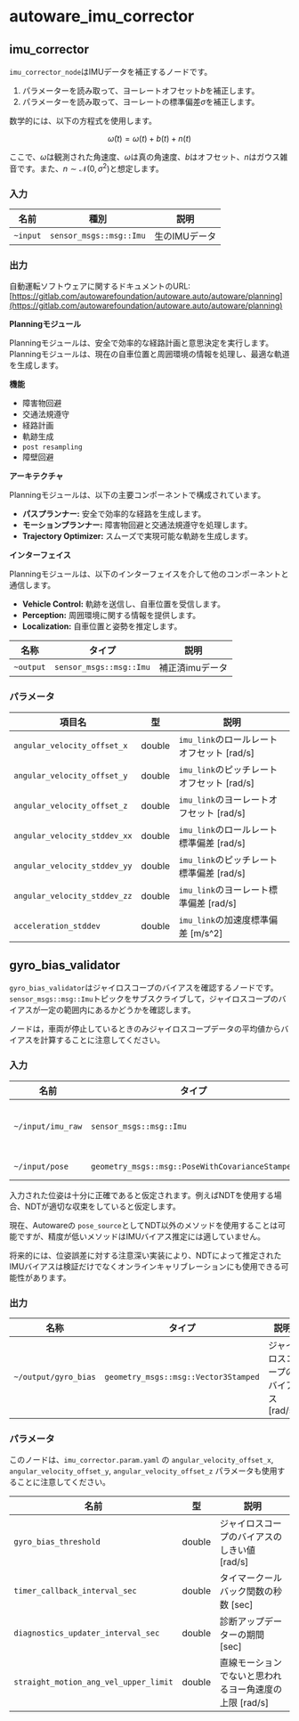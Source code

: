# autoware_imu_corrector

## imu_corrector

`imu_corrector_node`はIMUデータを補正するノードです。

1. パラメーターを読み取って、ヨーレートオフセット$b$を補正します。
2. パラメーターを読み取って、ヨーレートの標準偏差$\sigma$を補正します。

数学的には、以下の方程式を使用します。

$$
\tilde{\omega}(t) = \omega(t) + b(t) + n(t)
$$

ここで、$\tilde{\omega}$は観測された角速度、$\omega$は真の角速度、$b$はオフセット、$n$はガウス雑音です。また、$n\sim\mathcal{N}(0, \sigma^2)$と想定します。

<!-- TODO(TIER IV): Make this repository public or change the link. -->
<!-- このノードのパラメーターとして、[deviation_estimator](https://github.com/tier4/calibration_tools/tree/main/localization/deviation_estimation_tools)で推定された値を使用してください。 -->

### 入力

| 名前     | 種別                    | 説明  |
| -------- | ----------------------- | ------------ |
| `~input` | `sensor_msgs::msg::Imu` | 生のIMUデータ |

### 出力

自動運転ソフトウェアに関するドキュメントのURL: [https://gitlab.com/autowarefoundation/autoware.auto/autoware/planning](https://gitlab.com/autowarefoundation/autoware.auto/autoware/planning)

**Planningモジュール**

Planningモジュールは、安全で効率的な経路計画と意思決定を実行します。 Planningモジュールは、現在の自車位置と周囲環境の情報を処理し、最適な軌道を生成します。

**機能**

* 障害物回避
* 交通法規遵守
* 経路計画
* 軌跡生成
* `post resampling`
* 障壁回避

**アーキテクチャ**

Planningモジュールは、以下の主要コンポーネントで構成されています。

* **パスプランナー:** 安全で効率的な経路を生成します。
* **モーションプランナー:** 障害物回避と交通法規遵守を処理します。
* **Trajectory Optimizer:** スムーズで実現可能な軌跡を生成します。

**インターフェイス**

Planningモジュールは、以下のインターフェイスを介して他のコンポーネントと通信します。

* **Vehicle Control:** 軌跡を送信し、自車位置を受信します。
* **Perception:** 周囲環境に関する情報を提供します。
* **Localization:** 自車位置と姿勢を推定します。

| 名称      | タイプ                    | 説明        |
| --------- | ----------------------- | ------------------ |
| `~output` | `sensor_msgs::msg::Imu` | 補正済imuデータ |

### パラメータ

| 項目名                      | 型   | 説明                                                  |
| ---------------------------- | ------ | -------------------------------------------------------- |
| `angular_velocity_offset_x`  | double | `imu_link`のロールレートオフセット [rad/s]             |
| `angular_velocity_offset_y`  | double | `imu_link`のピッチレートオフセット [rad/s]               |
| `angular_velocity_offset_z`  | double | `imu_link`のヨーレートオフセット [rad/s]                 |
| `angular_velocity_stddev_xx` | double | `imu_link`のロールレート標準偏差 [rad/s]                |
| `angular_velocity_stddev_yy` | double | `imu_link`のピッチレート標準偏差 [rad/s]                   |
| `angular_velocity_stddev_zz` | double | `imu_link`のヨーレート標準偏差 [rad/s]                   |
| `acceleration_stddev`        | double | `imu_link`の加速度標準偏差 [m/s^2]                    |

## gyro_bias_validator

`gyro_bias_validator`はジャイロスコープのバイアスを確認するノードです。`sensor_msgs::msg::Imu`トピックをサブスクライブして，ジャイロスコープのバイアスが一定の範囲内にあるかどうかを確認します。

ノードは，車両が停止しているときのみジャイロスコープデータの平均値からバイアスを計算することに注意してください。

### 入力

| 名前                      | タイプ                                            | 説明                                  |
| -------------------------- | ----------------------------------------------- | ------------------------------------- |
| `~/input/imu_raw`          | `sensor_msgs::msg::Imu`                         | **生**IMUデータ                              |
| `~/input/pose`             | `geometry_msgs::msg::PoseWithCovarianceStamped` | ndt pose                                    |

入力された位姿は十分に正確であると仮定されます。例えばNDTを使用する場合、NDTが適切な収束をしていると仮定します。

現在、Autowareの `pose_source`としてNDT以外のメソッドを使用することは可能ですが、精度が低いメソッドはIMUバイアス推定には適していません。

将来的には、位姿誤差に対する注意深い実装により、NDTによって推定されたIMUバイアスは検証だけでなくオンラインキャリブレーションにも使用できる可能性があります。

### 出力

| 名称                       | タイプ                                 | 説明                           |
| ------------------------ | ------------------------------------ | ------------------------------ |
| `~/output/gyro_bias`     | `geometry_msgs::msg::Vector3Stamped` | ジャイロスコープのバイアス [rad/s] |

### パラメータ

このノードは、`imu_corrector.param.yaml` の `angular_velocity_offset_x`, `angular_velocity_offset_y`, `angular_velocity_offset_z` パラメータも使用することに注意してください。

| 名前                                      | 型     | 説明                                                                                                    |
| ----------------------------------------- | ------ | -------------------------------------------------------------------------------------------------------- |
| `gyro_bias_threshold`                     | double | ジャイロスコープのバイアスのしきい値 [rad/s]                                                          |
| `timer_callback_interval_sec`               | double | タイマークールバック関数の秒数 [sec]                                                                     |
| `diagnostics_updater_interval_sec`          | double | 診断アップデーターの期間 [sec]                                                                          |
| `straight_motion_ang_vel_upper_limit`       | double | 直線モーションでないと思われるヨー角速度の上限 [rad/s]                                                 |

